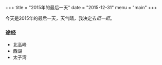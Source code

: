 +++
title = "2015年的最后一天"
date = "2015-12-31"
menu = "main"
+++

今天是2015年的最后一天，天气晴，我决定去*逛一逛*。


### 途经

* 北高峰
* 西湖
* 太子湾
